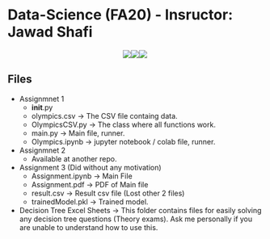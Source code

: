 # Data-Science (FA20) - Insructor: Jawad Shafi

<p align="center"><img src='https://img.shields.io/badge/Developer-Arose%20Niazi-yellow.svg?style=for-the-badge&&logo=Python' ><img src='https://img.shields.io/badge/Programmed%20in-Python-yellow.svg?style=for-the-badge&&logo=Python' ><img src='https://img.shields.io/badge/Framework-Jupyter-orange.svg?style=for-the-badge&&logo=jupyter' ></p>

## Files
- Assignmnet 1
  - __init__.py
  - olympics.csv -> The CSV file containg data.
  - OlympicsCSV.py -> The class where all functions work.
  - main.py -> Main file, runner.
  - Olympics.ipynb -> jupyter notebook / colab file, runner.
- Assignmnet 2
  - Available at another repo.
- Assignment 3 (Did without any motivation)
  - Assignment.ipynb -> Main File
  - Assignment.pdf -> PDF of Main file
  - result.csv -> Result csv file (Lost other 2 files)
  - trainedModel.pkl -> Trained model.
- Decision Tree Excel Sheets
  -> This folder contains files for easily solving any decision tree questions (Theory exams). Ask me personally if you are unable to understand how to use this.